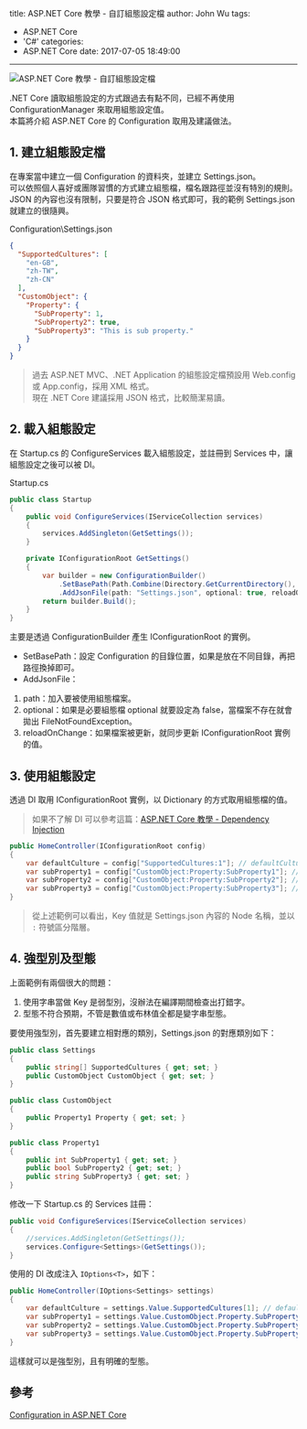 title: ASP.NET Core 教學 - 自訂組態設定檔
author: John Wu
tags:
  - ASP.NET Core
  - 'C#'
categories:
  - ASP.NET Core
date: 2017-07-05 18:49:00
---
![ASP.NET Core 教學 - 自訂組態設定檔](/images/asp.net-core.png)

.NET Core 讀取組態設定的方式跟過去有點不同，已經不再使用 ConfigurationManager 來取用組態設定值。  
本篇將介紹 ASP.NET Core 的 Configuration 取用及建議做法。  

<!-- more -->

## 1. 建立組態設定檔

在專案當中建立一個 Configuration 的資料夾，並建立 Settings.json。  
可以依照個人喜好或團隊習慣的方式建立組態檔，檔名跟路徑並沒有特別的規則。  
JSON 的內容也沒有限制，只要是符合 JSON 格式即可，我的範例 Settings.json 就建立的很隨興。  

Configuration\Settings.json
```json
{
  "SupportedCultures": [
    "en-GB",
    "zh-TW",
    "zh-CN"
  ],
  "CustomObject": {
    "Property": {
      "SubProperty": 1,
      "SubProperty2": true,
      "SubProperty3": "This is sub property."
    }
  }
}
```

> 過去 ASP.NET MVC、.NET Application 的組態設定檔預設用 Web.config 或 App.config，採用 XML 格式。  
> 現在 .NET Core 建議採用 JSON 格式，比較簡潔易讀。  

## 2. 載入組態設定

在 Startup.cs 的 ConfigureServices 載入組態設定，並註冊到 Services 中，讓組態設定之後可以被 DI。

Startup.cs
```cs
public class Startup
{
    public void ConfigureServices(IServiceCollection services)
    {
        services.AddSingleton(GetSettings());
    }

    private IConfigurationRoot GetSettings()
    {
        var builder = new ConfigurationBuilder()
            .SetBasePath(Path.Combine(Directory.GetCurrentDirectory(), "Configuration"))
            .AddJsonFile(path: "Settings.json", optional: true, reloadOnChange: true);
        return builder.Build();
    }
}
```
主要是透過 ConfigurationBuilder 產生 IConfigurationRoot 的實例。  
* SetBasePath：設定 Configuration 的目錄位置，如果是放在不同目錄，再把路徑換掉即可。  
* AddJsonFile：
 1. path：加入要被使用組態檔案。  
 2. optional：如果是必要組態檔 optional 就要設定為 false，當檔案不存在就會拋出 FileNotFoundException。  
 3. reloadOnChange：如果檔案被更新，就同步更新 IConfigurationRoot 實例的值。  

## 3. 使用組態設定

透過 DI 取用 IConfigurationRoot 實例，以 Dictionary 的方式取用組態檔的值。  
> 如果不了解 DI 可以參考這篇：[ASP.NET Core 教學 - Dependency Injection](/article/asp-net-core-dependency-injection)  

```cs
public HomeController(IConfigurationRoot config)
{
    var defaultCulture = config["SupportedCultures:1"]; // defaultCulture = "zh-TW"
    var subProperty1 = config["CustomObject:Property:SubProperty1"]; // subProperty1 = "1"
    var subProperty2 = config["CustomObject:Property:SubProperty2"]; // subProperty2 = "True"
    var subProperty3 = config["CustomObject:Property:SubProperty3"]; // subProperty3 = "This is sub property."
}
```
> 從上述範例可以看出，Key 值就是 Settings.json 內容的 Node 名稱，並以 `:` 符號區分階層。  

## 4. 強型別及型態

上面範例有兩個很大的問題：  
1. 使用字串當做 Key 是弱型別，沒辦法在編譯期間檢查出打錯字。  
2. 型態不符合預期，不管是數值或布林值全都是變字串型態。  

要使用強型別，首先要建立相對應的類別，Settings.json 的對應類別如下：
```cs
public class Settings
{
    public string[] SupportedCultures { get; set; }
    public CustomObject CustomObject { get; set; }
}

public class CustomObject
{
    public Property1 Property { get; set; }
}

public class Property1
{
    public int SubProperty1 { get; set; }
    public bool SubProperty2 { get; set; }
    public string SubProperty3 { get; set; }
}
```

修改一下 Startup.cs 的 Services 註冊：
```cs
public void ConfigureServices(IServiceCollection services)
{
    //services.AddSingleton(GetSettings());
    services.Configure<Settings>(GetSettings());
}
```

使用的 DI 改成注入 `IOptions<T>`，如下：
```cs
public HomeController(IOptions<Settings> settings)
{
    var defaultCulture = settings.Value.SupportedCultures[1]; // defaultCulture = "zh-TW"
    var subProperty1 = settings.Value.CustomObject.Property.SubProperty1; // subProperty1 = 1
    var subProperty2 = settings.Value.CustomObject.Property.SubProperty2; // subProperty2 = true
    var subProperty3 = settings.Value.CustomObject.Property.SubProperty3; // subProperty3 = "This is sub property."
}
```

這樣就可以是強型別，且有明確的型態。

## 參考

[Configuration in ASP.NET Core](https://docs.microsoft.com/en-us/aspnet/core/fundamentals/configuration)